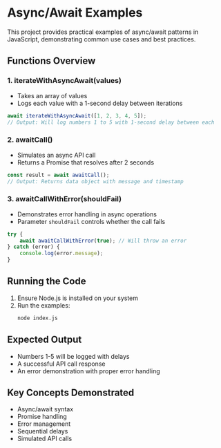 # Async/Await Examples

This project provides practical examples of async/await patterns in JavaScript, demonstrating common use cases and best practices.

## Functions Overview

### 1. iterateWithAsyncAwait(values)
- Takes an array of values
- Logs each value with a 1-second delay between iterations
```javascript
await iterateWithAsyncAwait([1, 2, 3, 4, 5]);
// Output: Will log numbers 1 to 5 with 1-second delay between each
```

### 2. awaitCall()
- Simulates an async API call
- Returns a Promise that resolves after 2 seconds
```javascript
const result = await awaitCall();
// Output: Returns data object with message and timestamp
```

### 3. awaitCallWithError(shouldFail)
- Demonstrates error handling in async operations
- Parameter `shouldFail` controls whether the call fails
```javascript
try {
    await awaitCallWithError(true); // Will throw an error
} catch (error) {
    console.log(error.message);
}
```

## Running the Code

1. Ensure Node.js is installed on your system
2. Run the examples:
   ```bash
   node index.js
   ```

## Expected Output
- Numbers 1-5 will be logged with delays
- A successful API call response
- An error demonstration with proper error handling

## Key Concepts Demonstrated
- Async/await syntax
- Promise handling
- Error management
- Sequential delays
- Simulated API calls
